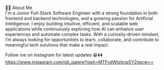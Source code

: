 👨‍💻 About Me <br/>
I'm a Junior Full-Stack Software Engineer with a strong foundation in both frontend and backend technologies, and a growing passion for Artificial Intelligence. I enjoy building intuitive, efficient, and scalable web applications while continuously exploring how AI can enhance user experiences and automate complex tasks. With a curiosity-driven mindset, I’m always looking for opportunities to learn, collaborate, and contribute to meaningful tech solutions that make a real impact.<br/>

Follow me on Instagram for latest updates 😁⬇️⬇️<br/>
https://www.instagram.com/git_gatere?igsh=MTFvdWtzbnp5Y2gxcw==

